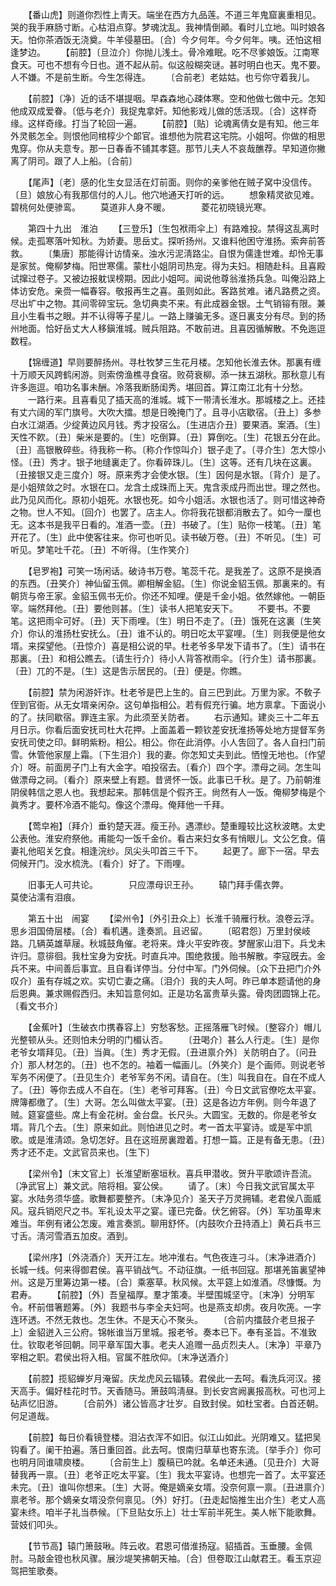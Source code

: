 <!-- { "loadSidebar": true } -->
　　【番山虎】则道你烈性上靑天。端坐在西方九品莲。不道三年鬼窟裏重相见。哭的我手麻肠寸断。心枯泪点穿。梦魂沈乱。我神情倒顚。看时儿立地。叫时娘各天。怕你茶酒饭无浇奠。牛羊侵墓田。〔合〕今夕何年。今夕何年。咦。还怕这相逢梦边。 
　　【前腔】〔旦泣介〕你抛儿浅土。骨冷难眠。吃不尽爹娘饭。江南寒食天。可也不想有今日也。道不起从前。似这般糊突谜。甚时明白也天。鬼不要。人不嫌。不是前生断。今生怎得连。 
　　〔合前老〕老姑姑。也亏你守着我儿。 

　　【前腔】〔净〕近的话不堪提咽。早森森地心疎体寒。空和他做七做中元。怎知他成双成爱眷。〔低与老介〕我捉鬼拿奸。知他影戏儿做的恁活现。〔合〕这样奇缘。这样奇缘。打当了轮回一遍。 
　　【前腔】〔贴〕论魂离倩女是有知。他三年外灵骸怎全。则恨他同棺椁少个郞官。谁想他为院君这宅院。小姐呵。你做的相思鬼穿。你从夫意专。那一日春香不铺其孝筵。那节儿夫人不哀哉醮荐。早知道你撇离了阴司。跟了人上船。〔合前〕 

　　【尾声】〔老〕感的化生女显活在灯前面。则你的亲爹他在贼子窝中没信传。〔旦〕娘放心有我那信付的人儿。他穴地通天打听的远。 
　　想象精灵欲见难。　　　　碧桃何处便骖鸾。 
　　莫道非人身不暖。　　　　菱花初晓镜光寒。 

　　第四十九出　淮泊 
　　【三登乐】〔生包袱雨伞上〕有路难投。禁得这乱离时候。走孤寒落叶知秋。为娇妻。思岳丈。探听扬州。又谁料他困守淮扬。索奔前答救。 
　　〔集唐〕那能得计访情亲。浊水污泥淸路尘。自恨为儒逢世难。却怜无事是家贫。俺柳梦梅。阳世寒儒。蒙杜小姐阴司热宠。得为夫妇。相随赴科。且喜殿试撺过卷子。又被边报躭误榜期。因此小姐呵。闻说他尊翁淮扬兵急。叫俺沿路上体访安危。亲赍一幅春容。敬报再生之喜。虽则如此。客路贫难。诸凡路费之资。尽出圹中之物。其间零碎宝玩。急切典卖不来。有此成器金银。土气销镕有限。兼且小生看书之眼。并不认得等子星儿。一路上赚骗无多。逐日裏支分有尽。到的扬州地面。恰好岳丈大人移鎭淮城。贼兵阻路。不敢前进。且喜因循解散。不免迤逗数程。 

　　【锦缠道】早则要醉扬州。寻杜牧梦三生花月楼。怎知他长淮去休。那裏有缠十万顺天风跨鹤闲游。则索傍渔樵寻食宿。败荷衰柳。添一抹五湖秋。那秋意儿有许多迤逗。咱功名事未酬。冷落我断肠闺秀。堪回首。算江南江北有十分愁。 
　　一路行来。且喜看见了插天高的淮城。城下一带淸长淮水。那城楼之上。还挂有丈六阔的军门旗号。大吹大擂。想是日晚掩门了。且寻小店歇宿。〔丑上〕多参白水江湖酒。少绽黄边风月钱。秀才投宿么。〔生进店介丑〕要果酒。案酒。〔生〕天性不飮。〔丑〕柴米是要的。〔生〕吃倒算。〔丑〕算倒吃。〔生〕花银五分在此。〔丑〕高银散碎些。待我称一称。〔称介作惊叫介〕银子走了。〔寻介生〕怎大惊小怪。〔丑〕秀才。银子地缝裏走了。你看碎珠儿。〔生〕这等。还有几块在这裏。〔丑接银又走三度介〕呀。原来秀才会使水银。〔生〕因何是水银。〔背介〕是了。是小姐殡敛之时。水银在口。龙含土成珠而上天。鬼含汞成丹而出世。理之然也。此乃见风而化。原初小姐死。水银也死。如今小姐活。水银也活了。则可惜这神奇之物。世人不知。〔回介〕也罢了。店主人。你将我花银都消散去了。如今一厘也无。这本书是我平日看的。准酒一壶。〔丑〕书破了。〔生〕贴你一枝笔。〔丑〕笔开花了。〔生〕此中使客往来。你可也听见。读书破万卷。〔丑〕不听见。〔生〕可听见。梦笔吐千花。〔丑〕不听得。〔生作笑介〕 

　　【皂罗袍】可笑一场闲话。破诗书万卷。笔蕊千花。是我差了。这原不是换酒的东西。〔丑笑介〕神仙留玉佩。卿相解金貂。〔生〕你说金貂玉佩。那裏来的。有朝货与帝王家。金貂玉佩书无价。你还不知哩。便是千金小姐。依然嫁他。一朝臣宰。端然拜他。〔丑〕要他则甚。〔生〕读书人把笔安天下。 
　　不要书。不要笔。这把雨伞可好。〔丑〕天下雨哩。〔生〕明日不走了。〔丑〕饿死在这裏〔生笑介〕你认的淮扬杜安抚么。〔丑〕谁不认的。明日吃太平宴哩。〔生〕则我便是他女壻。来探望他。〔丑惊介〕喜是相公说的早。杜老爷多早发下请书了。〔生〕请书在那裏。〔丑〕和相公瞧去。〔请生行介〕待小人背答袱雨伞。〔行介生〕请书那裏。〔丑〕兀的不是。〔生〕这是吿示居民的。〔丑〕便是。你瞧。 

　　【前腔】禁为闲游奸诈。杜老爷是巴上生的。自三巴到此。万里为家。不敎子侄到官衙。从无女壻亲闲杂。这句单指相公。若有假充行骗。地方禀拿。下面说小的了。扶同歇宿。罪连主家。为此须至关防者。 
　　右示通知。建炎三十二年五月日示。你看后面安抚司杜大花押。上面盖着一颗钦差安抚淮扬等处地方提督军务安抚司使之印。鲜明紫粉。相公。相公。你在此消停。小人吿回了。各人自扫门前雪。休管他家屋上霜。〔下生泪介〕我的妻。你怎知丈夫到此。恓惶无地也。〔作望介〕呀。前面房子门上有大金字。咱投宿去。〔看介〕四个字。漂母之祠。怎生叫做漂母之祠。〔看介〕原来壁上有题。昔贤怀一饭。此事已千秋。是了。乃前朝淮阴侯韩信之恩人也。我想起来。那韩信是个假齐王。尙然有人一饭。俺柳梦梅是个眞秀才。要杯冷酒不能勾。像这个漂母。俺拜他一千拜。 

　　【莺皁袍】〔拜介〕垂钓楚天涯。瘦王孙。遇漂纱。楚重瞳较比这秋波瞎。太史公表他。淮安府祭他。甫能勾一饭千金价。看古来妇女多有悄眼儿。文公乞食。僖妻礼他昭关乞食。相逢浣纱。凤尖头叩首三千下。 
　　起更了。廊下一宿。早去伺候开门。没水梳洗。〔看介〕好了。下雨哩。 

　　旧事无人可共论。　　　　只应漂母识王孙。 
　　辕门拜手儒衣弊。　　　　莫使沾濡有泪痕。 

　　第五十出　闹宴 
　　【梁州令】〔外引丑众上〕长淮千骑雁行秋。浪卷云浮。思乡泪国倚层楼。〔合〕看机遘。逢奏凯。且迟留。 
　　〔昭君怨〕万里封侯岐路。几辆英雄草屦。秋城鼓角催。老将来。烽火平安昨夜。梦醒家山泪下。兵戈未许归。意徘徊。我杜宝身为安抚。时直兵冲。围绝救援。贻书解散。李寇旣去。金兵不来。中间善后事宜。且自看详停当。分付中军。门外伺候。〔众下丑把门介外叹介〕虽有存城之欢。实切亡妻之痛。〔泪介〕我的夫人呵。昨已单本题请他的身后恩典。兼求赐假西归。未知旨意何如。正是功名富贵草头露。骨肉团圆锦上花。〔看文书介〕 

　　【金蕉叶】〔生破衣巾携春容上〕穷愁客愁。正摇落雁飞时候。〔整容介〕帽儿光整顿从头。还则怕未分明的门楣认否。 
　　〔丑喝介〕甚么人行走。〔生〕是你老爷女壻拜见。〔丑〕当眞。〔生〕秀才无假。〔丑进禀介外〕关防明白了。〔问丑介〕那人材怎的。〔丑〕也不怎的。袖着一幅画儿。〔外笑介〕是个画师。则说老爷军务不闲便了。〔丑见生介〕老爷军务不闲。请自在。〔生〕叫我自在。自在不成人了。〔丑〕等你去成人不自在。〔生〕老爷可拜客。〔丑〕今日文武官僚吃太平宴。牌簿都缴了。〔生〕大哥。怎么叫做太平宴。〔丑〕这是各边方年例。则今年退了贼。筵宴盛些。席上有金花树。金台盘。长尺头。大圆宝。无数的。你是老爷女壻。背几个去。〔生〕原来如此。则怕进见之时。考一首太平宴诗。或是军中凯歌。或是淮淸颂。急切怎好。且在这班房裏蹬着。打想一篇。正是有备无患。〔丑〕秀才还不走。文武官员来也。〔生下〕 

　　【梁州令】〔末文官上〕长淮望断塞垣秋。喜兵甲潜收。贺升平歌颂许吾流。〔净武官上〕兼文武。陪将相。宴公侯。 
　　请了。〔末〕今日我文武官属太平宴。水陆务须华盛。歌舞都要整齐。〔末净见介〕圣天子万灵拥辅。老君侯八面威风。寇兵销咫尺之书。军礼设太平之宴。谨已完备。伏乞俯容。〔外〕军功虽卑末难当。年例有诸公怎废。难言奏凯。聊用舒怀。〔内鼓吹介丑持酒上〕黄石兵书三寸舌。淸河雪酒五加皮。酒到。 

　　【梁州序】〔外浇酒介〕天开江左。地冲淮右。气色夜连刁斗。〔末净进酒介〕长城一线。何来得御君侯。喜平销战气。不动征旗。一纸书回寇。那堪羌笛裏望神州。这是万里筹边第一楼。〔合〕乘塞草。秋风候。太平筵上如淮酒。尽慷慨。为君寿。 
　　【前腔】〔外〕吾皇福厚。羣才策凑。半壁围城坚守。〔末净〕分明军令。杯前借箸题筹。〔外〕我题书与李全夫妇呵。也是燕支却虏。夜月吹箎。一字连环透。不然无救也。怎生休。不是天心不聚头。 
　　〔合前内擂鼓介老旦报子上〕金貂迸入三公府。锦帐谁当万里城。报老爷。奏本已下。奉有圣旨。不准致仕。钦取老爷回朝。同平章军国大事。老夫人追赠一品贞烈夫人。〔末净〕平章乃宰相之职。君侯出将入相。官属不胜欣仰。〔末净送酒介〕 

　　【前腔】揽貂蝉岁月淹留。庆龙虎风云辐辏。君侯此一去呵。看洗兵河汉。接天高手。偏好桂花时节。天香随马。箫鼓鸣淸昼。到长安宫阙裏报高秋。可也河上砧声忆旧游。 
　　〔合前外〕诸公皆高才壮岁。自致封侯。如杜宝者。白首还朝。何足道哉。 

　　【前腔】每日价看镜登楼。泪沾衣浑不如旧。似江山如此。光阴难又。猛把吴钩看了。阑干拍遍。落日重回首。此去呵。恨南归草草也寄东流。〔举手介〕你可也明月同谁啸庾楼。 
　　〔合前生上〕腹稿已吟就。名单还未通。〔见丑介〕大哥替我再一禀。〔丑〕老爷正吃太平宴。〔生〕我太平宴诗。也想完一首了。太平宴还未完。〔丑〕谁叫你想来。〔生〕大哥。俺是嫡亲女壻。没奈何禀一禀。〔丑进禀介〕禀老爷。那个嫡亲女壻没奈何禀见。〔外〕好打。〔丑走起恼推生出介生〕老丈人高宴未终。咱半子礼当恭候。〔下旦贴女乐上〕壮士军前半死生。美人帐下能歌舞。营妓们叩头。 

　　【节节高】辕门箫鼓啾。阵云收。君恩可借淮扬寇。貂插首。玉垂腰。金佩肘。马敲金镫也秋风骤。展沙堤笑拂朝天袖。〔合〕但卷取江山献君王。看玉京迎驾把笙歌奏。 
